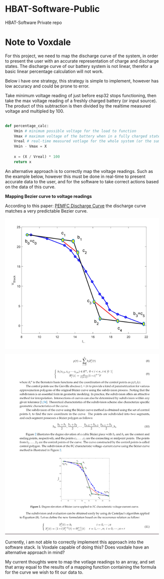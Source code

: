 # HBAT-Software-Public
HBAT-Software Private repo


# Note to Voxdale

For this project, we need to map the discharge curve of the system, in order to present the user with an accurate representation of charge and discharge states. 
The discharge curve of our battery system is not linear, therefor a basic linear percentage calculation will not work. 

Below i have one strategy, this strategy is simple to implement, however has low accuracy and could be prone to error. 


Take minimum voltage reading of just before esp32 stops functioning, then 
take the max voltage reading of a freshly charged battery (or input source).
The product of this subtraction is then divided by the realtime measured voltage
and multipled by 100. 


```python

def percentage_calc:
	Vmin # minimum possible voltage for the load to function
	Vmax # maximum voltage of the battery when in a fully charged state
	Vreal # real-time measured votlage for the whole system (or the sum of all series connected cells individual readings)
	Vmin - Vmax = X

	x = (X / Vreal) * 100
	return x
```
An alternative approach is to correctly map the voltage readings. Such as the example below, however this must be done in real-time to present accurate data to the user, and for the software to take correct actions based on the data of this curve. 

**Mapping Bezier curve to voltage readings**

According to this paper: [PEMFC Discharge Curve](https://github.com/Prometheon-Technologies/HBAT-Software/blob/main/sustainability-12-08127-v2.pdf)
the discharge curve matches a very predictable Bezier curve. 

![Curve](/imgs/curve.png)

![Curve+Math](/imgs/curve%2Bmath.png)

Currently, i am not able to correctly implement this approach into the software stack. Is Voxdale capable of doing this? Does voxdale have an alternative approach in mind? 

My current thoughts were to map the votlage readings to an array, and set that array equal to the results of a mapping function containing the formula for the curve we wish to fit our data to. 
